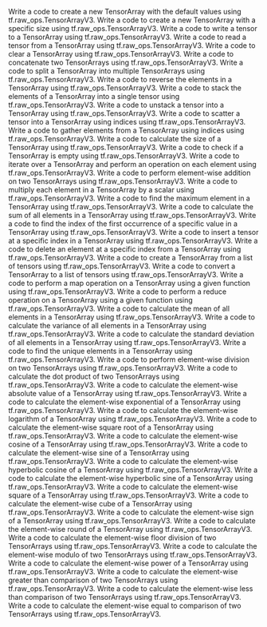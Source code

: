 Write a code to create a new TensorArray with the default values using tf.raw_ops.TensorArrayV3.
Write a code to create a new TensorArray with a specific size using tf.raw_ops.TensorArrayV3.
Write a code to write a tensor to a TensorArray using tf.raw_ops.TensorArrayV3.
Write a code to read a tensor from a TensorArray using tf.raw_ops.TensorArrayV3.
Write a code to clear a TensorArray using tf.raw_ops.TensorArrayV3.
Write a code to concatenate two TensorArrays using tf.raw_ops.TensorArrayV3.
Write a code to split a TensorArray into multiple TensorArrays using tf.raw_ops.TensorArrayV3.
Write a code to reverse the elements in a TensorArray using tf.raw_ops.TensorArrayV3.
Write a code to stack the elements of a TensorArray into a single tensor using tf.raw_ops.TensorArrayV3.
Write a code to unstack a tensor into a TensorArray using tf.raw_ops.TensorArrayV3.
Write a code to scatter a tensor into a TensorArray using indices using tf.raw_ops.TensorArrayV3.
Write a code to gather elements from a TensorArray using indices using tf.raw_ops.TensorArrayV3.
Write a code to calculate the size of a TensorArray using tf.raw_ops.TensorArrayV3.
Write a code to check if a TensorArray is empty using tf.raw_ops.TensorArrayV3.
Write a code to iterate over a TensorArray and perform an operation on each element using tf.raw_ops.TensorArrayV3.
Write a code to perform element-wise addition on two TensorArrays using tf.raw_ops.TensorArrayV3.
Write a code to multiply each element in a TensorArray by a scalar using tf.raw_ops.TensorArrayV3.
Write a code to find the maximum element in a TensorArray using tf.raw_ops.TensorArrayV3.
Write a code to calculate the sum of all elements in a TensorArray using tf.raw_ops.TensorArrayV3.
Write a code to find the index of the first occurrence of a specific value in a TensorArray using tf.raw_ops.TensorArrayV3.
Write a code to insert a tensor at a specific index in a TensorArray using tf.raw_ops.TensorArrayV3.
Write a code to delete an element at a specific index from a TensorArray using tf.raw_ops.TensorArrayV3.
Write a code to create a TensorArray from a list of tensors using tf.raw_ops.TensorArrayV3.
Write a code to convert a TensorArray to a list of tensors using tf.raw_ops.TensorArrayV3.
Write a code to perform a map operation on a TensorArray using a given function using tf.raw_ops.TensorArrayV3.
Write a code to perform a reduce operation on a TensorArray using a given function using tf.raw_ops.TensorArrayV3.
Write a code to calculate the mean of all elements in a TensorArray using tf.raw_ops.TensorArrayV3.
Write a code to calculate the variance of all elements in a TensorArray using tf.raw_ops.TensorArrayV3.
Write a code to calculate the standard deviation of all elements in a TensorArray using tf.raw_ops.TensorArrayV3.
Write a code to find the unique elements in a TensorArray using tf.raw_ops.TensorArrayV3.
Write a code to perform element-wise division on two TensorArrays using tf.raw_ops.TensorArrayV3.
Write a code to calculate the dot product of two TensorArrays using tf.raw_ops.TensorArrayV3.
Write a code to calculate the element-wise absolute value of a TensorArray using tf.raw_ops.TensorArrayV3.
Write a code to calculate the element-wise exponential of a TensorArray using tf.raw_ops.TensorArrayV3.
Write a code to calculate the element-wise logarithm of a TensorArray using tf.raw_ops.TensorArrayV3.
Write a code to calculate the element-wise square root of a TensorArray using tf.raw_ops.TensorArrayV3.
Write a code to calculate the element-wise cosine of a TensorArray using tf.raw_ops.TensorArrayV3.
Write a code to calculate the element-wise sine of a TensorArray using tf.raw_ops.TensorArrayV3.
Write a code to calculate the element-wise hyperbolic cosine of a TensorArray using tf.raw_ops.TensorArrayV3.
Write a code to calculate the element-wise hyperbolic sine of a TensorArray using tf.raw_ops.TensorArrayV3.
Write a code to calculate the element-wise square of a TensorArray using tf.raw_ops.TensorArrayV3.
Write a code to calculate the element-wise cube of a TensorArray using tf.raw_ops.TensorArrayV3.
Write a code to calculate the element-wise sign of a TensorArray using tf.raw_ops.TensorArrayV3.
Write a code to calculate the element-wise round of a TensorArray using tf.raw_ops.TensorArrayV3.
Write a code to calculate the element-wise floor division of two TensorArrays using tf.raw_ops.TensorArrayV3.
Write a code to calculate the element-wise modulo of two TensorArrays using tf.raw_ops.TensorArrayV3.
Write a code to calculate the element-wise power of a TensorArray using tf.raw_ops.TensorArrayV3.
Write a code to calculate the element-wise greater than comparison of two TensorArrays using tf.raw_ops.TensorArrayV3.
Write a code to calculate the element-wise less than comparison of two TensorArrays using tf.raw_ops.TensorArrayV3.
Write a code to calculate the element-wise equal to comparison of two TensorArrays using tf.raw_ops.TensorArrayV3.
